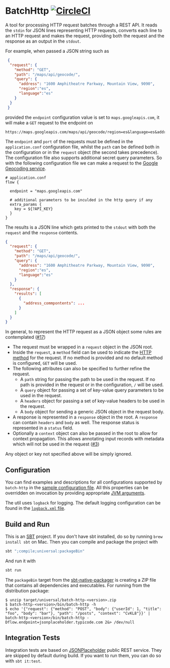 # BatchHttp [![CircleCI](https://circleci.com/gh/digitalorigin/batch-http.svg?style=svg&circle-token=d196d5b828e9e0debb5c25f04e7279c1f342d675)](https://circleci.com/gh/digitalorigin/batch-http)
A tool for processing HTTP request batches through a REST API. It reads the `stdin` for JSON lines representing HTTP requests,
converts each line to an HTTP request and makes the request, providing both the request and the response as an output in the `stdout`.

For example, when passed a JSON string such as
```json
 {
  "request": {
    "method": "GET",
    "path": "/maps/api/geocode/",
    "query": {
      "address": "1600 Amphitheatre Parkway, Mountain View, 9090",
      "region":"es",
      "language":"es"
    }
  }
 }
```
provided the `endpoint` configuration value is set to `maps.googleapis.com`, it will make a `GET` request to the endpoint on
```console
https://maps.googleapis.com/maps/api/geocode/region=es&language=es&address=1600+Amphitheatre+Parkway,+Mountain+View,+CA
```
The `endpoint` and `port` of the requests must be defined in the `application.conf` configuration file, whilst the `path`
can be defined both in the configuration or in the `request` object (the second takes precedence). The configuration
file also supports additional secret query parameters. So with the following configuration file we can make a
request to the [Google Geocoding service](https://developers.google.com/maps/documentation/geocoding/intro).
```hocon
# application.conf
flow {

  endpoint = "maps.googleapis.com"

  # additional parameters to be inculded in the http query if any
  extra_params {
    key = ${?API_KEY}
  }
}
```

The results is a JSON line which gets printed to the `stdout` with both the `request` and the `response` contents.
```json
{
  "request": {
    "method": "GET",
    "path": "/maps/api/geocode/",
    "query": {
      "address": "1600 Amphitheatre Parkway, Mountain View, 9090",
      "region":"es",
      "language":"es"
    }
  },
  "response": {
    "results": [
      {
        "address_commpontents": ...
      }
    ]
  }
}
```

In general, to represent the HTTP request as a JSON object some rules are contemplated ([#17](https://github.com/digitalorigin/batch-http/issues/17))
* The request must be wrapped in a `request` object in the JSON root.
* Inside the `request`, a `method` field can be used to indicate the [HTTP method](https://developer.mozilla.org/en-US/docs/Web/HTTP/Methods) for the request. If no method is provided and no default method is configured, `GET` will be used.
* The following attributes can also be specified to further refine the request.
  * A `path` string for passing the path to be used in the request. If no path is provided in the request or in the configuration, `/` will be used.
  * A `query` object for passing a set of key-value query parameters to be used in the request.
  * A `headers` object for passing a set of key-value headers to be used in the request.
  * A `body` object for sending a generic JSON object in the request body.
* A response is represented in a `response` object in the root. A `response` can contain `headers` and `body` as well. The response status is represented in a `status` field.
* Optionally a `context` object can also be passed in the root to allow for context propagation. This allows annotating input records with metadata which will not be used in the request ([#3](https://github.com/dcereijodo/batch-http/issues/3))

Any object or key not specified above will be simply ignored.


## Configuration
You can find examples and descriptions for all configurations supported by `batch-http` in the [sample configuration file](src/main/resources/application.conf). All this properties can be overridden on invocation by providing appropriate [JVM arguments](https://github.com/lightbend/config).

The util uses `logback` for logging. The default logging configuration can be found in the [`logback.xml` file](src/main/resources/logback.xml).

## Build and Run
This is an [SBT](https://www.scala-sbt.org/) project. If you don't have sbt installed, do so by running `brew install sbt`
on Mac. Then you can compile and package the project with
```bash
sbt ";compile;universal:packageBin"
```
And run it with
```bash
sbt run
```

The `packageBin` target from the [sbt-native-packager](https://www.scala-sbt.org/sbt-native-packager/) is creating a ZIP file
that contains all dependencies and executables. For running from the distribution package:

```console
$ unzip target/universal/batch-http-<version>.zip
$ batch-http-<version>/bin/batch-http -h
$ echo '{"request": {"method": "POST", "body": {"userId": 1, "title": "foo", "body": "bar"}, "path": "/posts", "context": "CvKL8"}}' | batch-http-<version>/bin/batch-http -Dflow.endpoint=jsonplaceholder.typicode.com 2&> /dev/null
```

## Integration Tests
Integration tests are based on [JSONPlaceholder](https://jsonplaceholder.typicode.com/) public REST service. They are skipped by
default during build. If you want to run them, you can do so with `sbt it:test`.
